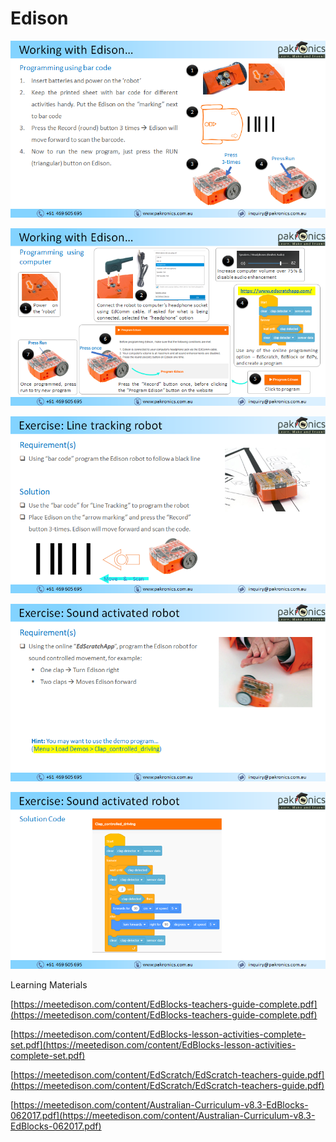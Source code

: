 # Edison

![](../.gitbook/assets/image%20%2864%29.png)

![](../.gitbook/assets/image%20%2883%29.png)

![](../.gitbook/assets/image%20%286%29.png)

![](../.gitbook/assets/image%20%2862%29.png)

![](../.gitbook/assets/image%20%28101%29.png)

Learning Materials

[https://meetedison.com/content/EdBlocks-teachers-guide-complete.pdf](https://meetedison.com/content/EdBlocks-teachers-guide-complete.pdf)

[https://meetedison.com/content/EdBlocks-lesson-activities-complete-set.pdf](https://meetedison.com/content/EdBlocks-lesson-activities-complete-set.pdf)

[https://meetedison.com/content/EdScratch/EdScratch-teachers-guide.pdf](https://meetedison.com/content/EdScratch/EdScratch-teachers-guide.pdf)

[https://meetedison.com/content/Australian-Curriculum-v8.3-EdBlocks-062017.pdf](https://meetedison.com/content/Australian-Curriculum-v8.3-EdBlocks-062017.pdf) 

